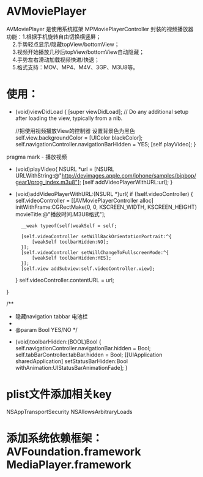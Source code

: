 # AVMoviePlayer

AVMoviePlayer 是使用系统框架 MPMoviePlayerController 封装的视频播放器</br>
功能：1.根据手机旋转自由切换横竖屏；</br>
     2.手势轻点显示/隐藏topView/bottomView；</br>
     3.视频开始播放几秒后topView/bottomView自动隐藏；</br>
     4.手势左右滑动加载视频快进/快退；</br>
     5.格式支持：MOV、MP4、M4V、3GP、M3U8等。</br>


# 使用：
- (void)viewDidLoad {
    [super viewDidLoad];
    // Do any additional setup after loading the view, typically from a nib.
    
    //把使用视频播放View的控制器 设置背景色为黑色
    self.view.backgroundColor = [UIColor blackColor];
    self.navigationController.navigationBarHidden = YES;
    [self playVideo];
}


pragma mark - 播放视频
- (void)playVideo{
    NSURL *url = [NSURL URLWithString:@"http://devimages.apple.com/iphone/samples/bipbop/gear1/prog_index.m3u8"];
    [self addVideoPlayerWithURL:url];
}

- (void)addVideoPlayerWithURL:(NSURL *)url{
    if (!self.videoController) {
        self.videoController = [[AVMoviePlayerController alloc] initWithFrame:CGRectMake(0, 0, KSCREEN_WIDTH, KSCREEN_HEIGHT) movieTitle:@"播放时间.M3U8格式"];
        
        __weak typeof(self)weakSelf = self;
        
        [self.videoController setWillBackOrientationPortrait:^{
            [weakSelf toolbarHidden:NO];
        }];
        [self.videoController setWillChangeToFullscreenMode:^{
            [weakSelf toolbarHidden:YES];
        }];
        [self.view addSubview:self.videoController.view];
    }
    self.videoController.contentURL = url;
    
}

/**
 *  隐藏navigation tabbar 电池栏
 *
 *  @param Bool YES/NO
 */
- (void)toolbarHidden:(BOOL)Bool {
    self.navigationController.navigationBar.hidden = Bool;
    self.tabBarController.tabBar.hidden = Bool;
    [[UIApplication sharedApplication] setStatusBarHidden:Bool withAnimation:UIStatusBarAnimationFade];
}


# plist文件添加相关key
<key>NSAppTransportSecurity</key>
	<dict>
		<key>NSAllowsArbitraryLoads</key>
		<true/>
	</dict>
  
  
# 添加系统依赖框架： AVFoundation.framework MediaPlayer.framework
